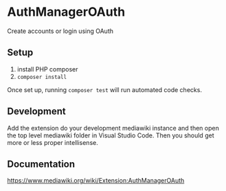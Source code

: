 # AuthManagerOAuth

Create accounts or login using OAuth

## Setup

1. install PHP composer
4. `composer install`

Once set up, running `composer test` will run automated code checks.

## Development

Add the extension do your development mediawiki instance and then open the top level mediawiki folder in Visual Studio Code. Then you should get more or less proper intellisense.

## Documentation

https://www.mediawiki.org/wiki/Extension:AuthManagerOAuth
